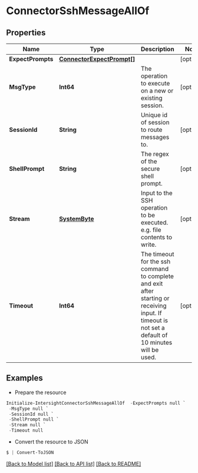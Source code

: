# ConnectorSshMessageAllOf
## Properties

Name | Type | Description | Notes
------------ | ------------- | ------------- | -------------
**ExpectPrompts** | [**ConnectorExpectPrompt[]**](ConnectorExpectPrompt.md) |  | [optional] 
**MsgType** | **Int64** | The operation to execute on a new or existing session. | [optional] 
**SessionId** | **String** | Unique id of session to route messages to. | [optional] 
**ShellPrompt** | **String** | The regex of the secure shell prompt. | [optional] 
**Stream** | [**SystemByte**](SystemByte.md) | Input to the SSH operation to be executed. e.g. file contents to write. | [optional] 
**Timeout** | **Int64** | The timeout for the ssh command to complete and exit after starting or receiving input. If timeout is not set a default of 10 minutes will be used. | [optional] 

## Examples

- Prepare the resource
```powershell
Initialize-IntersightConnectorSshMessageAllOf  -ExpectPrompts null `
 -MsgType null `
 -SessionId null `
 -ShellPrompt null `
 -Stream null `
 -Timeout null
```

- Convert the resource to JSON
```powershell
$ | Convert-ToJSON
```

[[Back to Model list]](../README.md#documentation-for-models) [[Back to API list]](../README.md#documentation-for-api-endpoints) [[Back to README]](../README.md)

